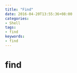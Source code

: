 ```yaml
---
title: "Find"
date: 2016-04-20T13:55:36+08:00
categories:
- Shell
tags:
- find
keywords:
- find
---
```


# find
